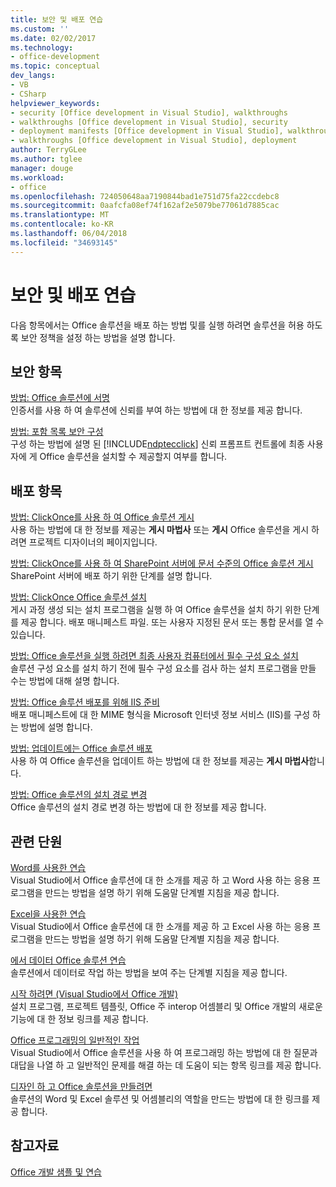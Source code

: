 ```yaml
---
title: 보안 및 배포 연습
ms.custom: ''
ms.date: 02/02/2017
ms.technology:
- office-development
ms.topic: conceptual
dev_langs:
- VB
- CSharp
helpviewer_keywords:
- security [Office development in Visual Studio], walkthroughs
- walkthroughs [Office development in Visual Studio], security
- deployment manifests [Office development in Visual Studio], walkthroughs
- walkthroughs [Office development in Visual Studio], deployment
author: TerryGLee
ms.author: tglee
manager: douge
ms.workload:
- office
ms.openlocfilehash: 724050648aa7190844bad1e751d75fa22ccdebc8
ms.sourcegitcommit: 0aafcfa08ef74f162af2e5079be77061d7885cac
ms.translationtype: MT
ms.contentlocale: ko-KR
ms.lasthandoff: 06/04/2018
ms.locfileid: "34693145"
---
```

# <a name="security-and-deployment-walkthroughs"></a>보안 및 배포 연습
  다음 항목에서는 Office 솔루션을 배포 하는 방법 및를 실행 하려면 솔루션을 허용 하도록 보안 정책을 설정 하는 방법을 설명 합니다.  
  
## <a name="security-topics"></a>보안 항목  
 [방법: Office 솔루션에 서명](../vsto/how-to-sign-office-solutions.md)  
 인증서를 사용 하 여 솔루션에 신뢰를 부여 하는 방법에 대 한 정보를 제공 합니다.  
  
 [방법: 포함 목록 보안 구성](../vsto/how-to-configure-inclusion-list-security.md)  
 구성 하는 방법에 설명 된 [!INCLUDE[ndptecclick](../vsto/includes/ndptecclick-md.md)] 신뢰 프롬프트 컨트롤에 최종 사용자에 게 Office 솔루션을 설치할 수 제공할지 여부를 합니다.  
  
## <a name="deployment-topics"></a>배포 항목  
 [방법: ClickOnce를 사용 하 여 Office 솔루션 게시](http://msdn.microsoft.com/en-us/2b6c247e-bc04-4ce4-bb64-c4e79bb3d5b8)  
 사용 하는 방법에 대 한 정보를 제공는 **게시 마법사** 또는 **게시** Office 솔루션을 게시 하려면 프로젝트 디자이너의 페이지입니다.  
  
 [방법: ClickOnce를 사용 하 여 SharePoint 서버에 문서 수준의 Office 솔루션 게시](http://msdn.microsoft.com/en-us/2408e809-fb78-42a1-9152-00afa1522e58)  
 SharePoint 서버에 배포 하기 위한 단계를 설명 합니다.  
  
 [방법: ClickOnce Office 솔루션 설치](http://msdn.microsoft.com/en-us/14702f48-9161-4190-994c-78211fe18065)  
 게시 과정 생성 되는 설치 프로그램을 실행 하 여 Office 솔루션을 설치 하기 위한 단계를 제공 합니다. 배포 매니페스트 파일. 또는 사용자 지정된 문서 또는 통합 문서를 열 수 있습니다.  
  
 [방법: Office 솔루션을 실행 하려면 최종 사용자 컴퓨터에서 필수 구성 요소 설치](http://msdn.microsoft.com/en-us/74dd2c52-838f-4abf-b2b4-4d7b0c2a0a98)  
 솔루션 구성 요소를 설치 하기 전에 필수 구성 요소를 검사 하는 설치 프로그램을 만들 수는 방법에 대해 설명 합니다.  
  
 [방법: Office 솔루션 배포를 위해 IIS 준비](http://msdn.microsoft.com/en-us/f62bce70-81d4-4f8b-86e6-2f2afec5d9b4)  
 배포 매니페스트에 대 한 MIME 형식을 Microsoft 인터넷 정보 서비스 (IIS)를 구성 하는 방법에 설명 합니다.  
  
 [방법: 업데이트에는 Office 솔루션 배포](http://msdn.microsoft.com/en-us/be96db53-b6ea-46ab-b8d9-b76b098b3b13)  
 사용 하 여 Office 솔루션을 업데이트 하는 방법에 대 한 정보를 제공는 **게시 마법사**합니다.  
  
 [방법: Office 솔루션의 설치 경로 변경](http://msdn.microsoft.com/en-us/d0eaa07b-2d72-4902-899f-2f9fb165b8fd)  
 Office 솔루션의 설치 경로 변경 하는 방법에 대 한 정보를 제공 합니다.  
  
## <a name="related-sections"></a>관련 단원  
 [Word를 사용한 연습](../vsto/walkthroughs-using-word.md)  
 Visual Studio에서 Office 솔루션에 대 한 소개를 제공 하 고 Word 사용 하는 응용 프로그램을 만드는 방법을 설명 하기 위해 도움말 단계별 지침을 제공 합니다.  
  
 [Excel을 사용한 연습](../vsto/walkthroughs-using-excel.md)  
 Visual Studio에서 Office 솔루션에 대 한 소개를 제공 하 고 Excel 사용 하는 응용 프로그램을 만드는 방법을 설명 하기 위해 도움말 단계별 지침을 제공 합니다.  
  
 [에서 데이터 Office 솔루션 연습](../vsto/data-in-office-solutions-walkthroughs.md)  
 솔루션에서 데이터로 작업 하는 방법을 보여 주는 단계별 지침을 제공 합니다.  
  
 [시작 하려면 &#40;Visual Studio에서 Office 개발&#41;](../vsto/getting-started-office-development-in-visual-studio.md)  
 설치 프로그램, 프로젝트 템플릿, Office 주 interop 어셈블리 및 Office 개발의 새로운 기능에 대 한 정보 링크를 제공 합니다.  
  
 [Office 프로그래밍의 일반적인 작업](../vsto/common-tasks-in-office-programming.md)  
 Visual Studio에서 Office 솔루션을 사용 하 여 프로그래밍 하는 방법에 대 한 질문과 대답을 나열 하 고 일반적인 문제를 해결 하는 데 도움이 되는 항목 링크를 제공 합니다.  
  
 [디자인 하 고 Office 솔루션을 만들려면](../vsto/designing-and-creating-office-solutions.md)  
 솔루션의 Word 및 Excel 솔루션 및 어셈블리의 역할을 만드는 방법에 대 한 링크를 제공 합니다.  
  
## <a name="see-also"></a>참고자료  
 [Office 개발 샘플 및 연습](../vsto/office-development-samples-and-walkthroughs.md)  
  
  